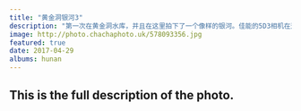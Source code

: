 ```yaml
---
title: "黄金洞银河3"
description: "第一次在黄金洞水库，并且在这里拍下了一个像样的银河。佳能的5D3相机在这方面不是很给力，需要大量的后期工作来让星空干净。这是我在后来换到尼康的时候才感受到的，在降噪和锐化上可以少花很多功夫。这是我跟婉芸探索的机位，下午到这里，扎下了帐篷。等待日落和夜晚的降临。那个时候我才知道地面和星空要分开拍摄，以至于我后来花了很多个图层和蒙版来处理，而左侧死黑的山就没办法了。不过因为山脊线都是树，也不是很好的使用蒙版。把帐篷处理好、把星空处理好就可以了。"
image: http://photo.chachaphoto.uk/578093356.jpg
featured: true
date: 2017-04-29
albums: hunan
---
```


## This is the full description of the photo.
